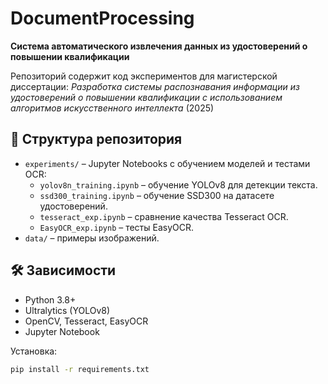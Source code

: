 # DocumentProcessing 
**Система автоматического извлечения данных из удостоверений о повышении квалификации**

Репозиторий содержит код экспериментов для магистерской диссертации: 
*Разработка системы распознавания информации из удостоверений о повышении квалификации с использованием алгоритмов искусственного интеллекта* (2025)
 
## 📁 Структура репозитория
- `experiments/` – Jupyter Notebooks с обучением моделей и тестами OCR:
  - `yolov8n_training.ipynb` – обучение YOLOv8 для детекции текста.
  - `ssd300_training.ipynb` – обучение SSD300 на датасете удостоверений.
  - `tesseract_exp.ipynb` – сравнение качества Tesseract OCR.
  - `EasyOCR_exp.ipynb` – тесты EasyOCR.
- `data/` – примеры изображений.

## 🛠 Зависимости
- Python 3.8+
- Ultralytics (YOLOv8)
- OpenCV, Tesseract, EasyOCR
- Jupyter Notebook

Установка:
```bash
pip install -r requirements.txt

